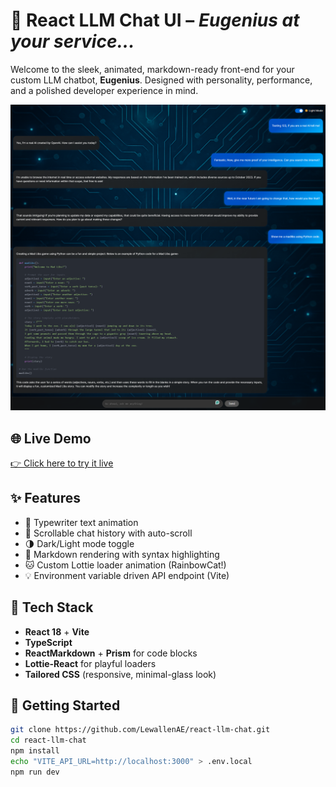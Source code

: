 # 🤖 React LLM Chat UI – *Eugenius at your service...*

Welcome to the sleek, animated, markdown-ready front-end for your custom LLM chatbot, **Eugenius**. Designed with personality, performance, and a polished developer experience in mind.

![Eugenius Screenshot](public/Eugenius.png)

## 🌐 Live Demo
[👉 Click here to try it live](https://react-llm-chat.vercel.app/)

## ✨ Features
- 🎨 Typewriter text animation
- 💬 Scrollable chat history with auto-scroll
- 🌗 Dark/Light mode toggle
- 🧠 Markdown rendering with syntax highlighting
- 🐱 Custom Lottie loader animation (RainbowCat!)
- 💡 Environment variable driven API endpoint (Vite)

## 🔧 Tech Stack
- **React 18** + **Vite**
- **TypeScript**
- **ReactMarkdown** + **Prism** for code blocks
- **Lottie-React** for playful loaders
- **Tailored CSS** (responsive, minimal-glass look)

## 🚀 Getting Started

```bash
git clone https://github.com/LewallenAE/react-llm-chat.git
cd react-llm-chat
npm install
echo "VITE_API_URL=http://localhost:3000" > .env.local
npm run dev

